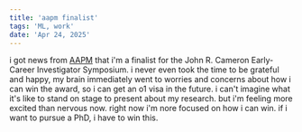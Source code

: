 ```yaml
---
title: 'aapm finalist'
tags: 'ML, work'
date: 'Apr 24, 2025'
---
```


i got news from [AAPM](https://www.aapm.org) that i'm a finalist for the John R. Cameron Early-Career Investigator Symposium. i never even took the time to be grateful and happy, my brain immediately went to worries and concerns about how i can win the award, so i can get an o1 visa in the future. i can't imagine what it's like to stand on stage to present about my research. but i'm feeling more excited than nervous now. right now i'm nore focused on how i can win. if i want to pursue a PhD, i have to win this.
